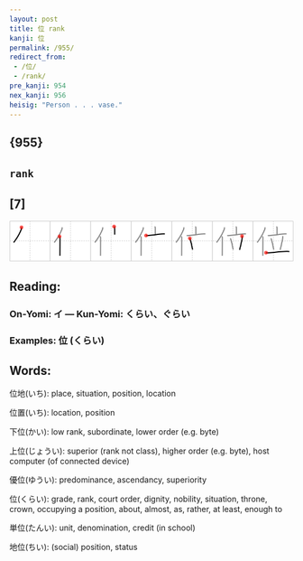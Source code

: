 ```yaml
---
layout: post
title: 位 rank
kanji: 位
permalink: /955/
redirect_from:
 - /位/
 - /rank/
pre_kanji: 954
nex_kanji: 956
heisig: "Person . . . vase."
---
```


## {955}

## `rank`

## [7]

<div class="stroke"><img src="../images/E4BD8D.png" /></div>

## Reading:

### On-Yomi: イ &mdash; Kun-Yomi: くらい、ぐらい

### Examples: 位 (くらい)

## Words:

位地(いち): place, situation, position, location

位置(いち): location, position

下位(かい): low rank, subordinate, lower order (e.g. byte)

上位(じょうい): superior (rank not class), higher order (e.g. byte), host computer (of connected device)

優位(ゆうい): predominance, ascendancy, superiority

位(くらい): grade, rank, court order, dignity, nobility, situation, throne, crown, occupying a position, about, almost, as, rather, at least, enough to

単位(たんい): unit, denomination, credit (in school)

地位(ちい): (social) position, status
